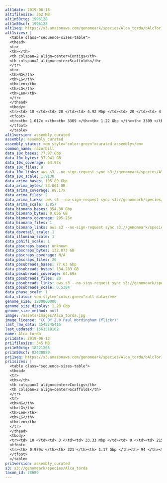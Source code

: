 ```yaml
---
alt1date: 2019-06-18
alt1filesize: 362 MB
alt1n50ctg: 1996128
alt1n50scf: 1996128
alt1seq: https://s3.amazonaws.com/genomeark/species/Alca_torda/bAlcTor1/assembly_curated/bAlcTor1.alt.cur.20190618.fasta.gz
alt1sizes: |
  <table class="sequence-sizes-table">
  <thead>
  <tr>
  <th></th>
  <th colspan=2 align=center>Contigs</th>
  <th colspan=2 align=center>Scaffolds</th>
  </tr>
  <tr>
  <th>NG</th>
  <th>LG</th>
  <th>Len</th>
  <th>LG</th>
  <th>Len</th>
  </tr>
  </thead>
  <tbody>
  <tr><td> 10 </td><td> 20 </td><td> 4.92 Mbp </td><td> 20 </td><td> 4.92 Mbp </td></tr>  <tr><td> 20 </td><td> 48 </td><td> 3.68 Mbp </td><td> 48 </td><td> 3.68 Mbp </td></tr>  <tr><td> 30 </td><td> 84 </td><td> 2.99 Mbp </td><td> 84 </td><td> 2.99 Mbp </td></tr>  <tr><td> 40 </td><td> 128 </td><td> 2.50 Mbp </td><td> 128 </td><td> 2.50 Mbp </td></tr>  <tr style="background-color:#cccccc;"><td> 50 </td><td> 181 </td><td> 2.00 Mbp </td><td> 181 </td><td> 2.00 Mbp </td></tr>  <tr><td> 60 </td><td> 250 </td><td> 1.52 Mbp </td><td> 250 </td><td> 1.52 Mbp </td></tr>  <tr><td> 70 </td><td> 342 </td><td> 1.13 Mbp </td><td> 342 </td><td> 1.13 Mbp </td></tr>  <tr><td> 80 </td><td> 475 </td><td> 0.74 Mbp </td><td> 475 </td><td> 0.74 Mbp </td></tr>  <tr><td> 90 </td><td> 709 </td><td> 0.33 Mbp </td><td> 709 </td><td> 0.33 Mbp </td></tr>  <tr><td> 100 </td><td> 2334 </td><td> 31.15 Kbp </td><td> 2334 </td><td> 31.15 Kbp </td></tr>  </tbody>
  <tfoot>
  <tr><th> 1.017x </th><th> 3309 </th><th> 1.22 Gbp </th><th> 3309 </th><th> 1.22 Gbp </th></tr>
  </tfoot>
  </table>
alt1version: assembly_curated
assembly: assembly_curated
assembly_status: <em style="color:green">curated assembly</em>
common_name: razorbill
data_10x_bases: 77.97 Gbp
data_10x_bytes: 37.941 GB
data_10x_coverage: 64.97x
data_10x_files: 8
data_10x_links: aws s3 --no-sign-request sync s3://genomeark/species/Alca_torda/bAlcTor1/genomic_data/10x/ .<br>
data_10x_scale: 1.9138
data_arima_bases: 105.80 Gbp
data_arima_bytes: 53.061 GB
data_arima_coverage: 88.17x
data_arima_files: 2
data_arima_links: aws s3 --no-sign-request sync s3://genomeark/species/Alca_torda/bAlcTor1/genomic_data/arima/ .<br>
data_arima_scale: 1.857
data_bionano_bases: 354.30 Gbp
data_bionano_bytes: 0.656 GB
data_bionano_coverage: 295.25x
data_bionano_files: 1
data_bionano_links: aws s3 --no-sign-request sync s3://genomeark/species/Alca_torda/bAlcTor1/genomic_data/bionano/ .<br>
data_dovetail_scale: 1
data_illumina_scale: 1
data_pbhifi_scale: 1
data_pbscraps_bases: unknown
data_pbscraps_bytes: 132.073 GB
data_pbscraps_coverage: N/A
data_pbscraps_files: 20
data_pbsubreads_bases: 77.63 Gbp
data_pbsubreads_bytes: 134.283 GB
data_pbsubreads_coverage: 64.69x
data_pbsubreads_files: 20
data_pbsubreads_links: aws s3 --no-sign-request sync s3://genomeark/species/Alca_torda/bAlcTor1/genomic_data/pacbio/ . --exclude "*scraps.bam* --exclude "*ccs.bam*"<br>
data_pbsubreads_scale: 0.5384
data_phase_scale: 1
data_status: <em style="color:green">all data</em>
genome_size: 1200000000
genome_size_display: 1.20 Gbp
genome_size_method: null
image: /assets/images/Alca_torda.jpg
image_license: "CC BY 2.0 Paul Wordingham (flickr)"
last_raw_data: 1545245416
last_updated: 1563518162
name: Alca torda
pri1date: 2019-06-13
pri1filesize: 345 MB
pri1n50ctg: 18221265
pri1n50scf: 82438829
pri1seq: https://s3.amazonaws.com/genomeark/species/Alca_torda/bAlcTor1/assembly_curated/bAlcTor1.pri.cur.20190613.fasta.gz
pri1sizes: |
  <table class="sequence-sizes-table">
  <thead>
  <tr>
  <th></th>
  <th colspan=2 align=center>Contigs</th>
  <th colspan=2 align=center>Scaffolds</th>
  </tr>
  <tr>
  <th>NG</th>
  <th>LG</th>
  <th>Len</th>
  <th>LG</th>
  <th>Len</th>
  </tr>
  </thead>
  <tbody>
  <tr><td> 10 </td><td> 3 </td><td> 33.33 Mbp </td><td> 0 </td><td> 215.87 Mbp </td></tr>  <tr><td> 20 </td><td> 6 </td><td> 31.92 Mbp </td><td> 1 </td><td> 165.05 Mbp </td></tr>  <tr><td> 30 </td><td> 11 </td><td> 23.53 Mbp </td><td> 1 </td><td> 165.05 Mbp </td></tr>  <tr><td> 40 </td><td> 16 </td><td> 21.62 Mbp </td><td> 2 </td><td> 125.51 Mbp </td></tr>  <tr style="background-color:#cccccc;"><td> 50 </td><td> 22 </td><td style="background-color:#88ff88;"> 18.22 Mbp </td><td> 4 </td><td style="background-color:#88ff88;"> 82.44 Mbp </td></tr>  <tr><td> 60 </td><td> 30 </td><td> 15.65 Mbp </td><td> 5 </td><td> 70.99 Mbp </td></tr>  <tr><td> 70 </td><td> 39 </td><td> 9.53 Mbp </td><td> 7 </td><td> 47.75 Mbp </td></tr>  <tr><td> 80 </td><td> 56 </td><td> 5.80 Mbp </td><td> 10 </td><td> 41.49 Mbp </td></tr>  <tr><td> 90 </td><td> 85 </td><td> 2.85 Mbp </td><td> 13 </td><td> 34.32 Mbp </td></tr>  <tr><td> 100 </td><td> - </td><td> - </td><td> - </td><td> - </td></tr>  </tbody>
  <tfoot>
  <tr><th> 0.979x </th><th> 321 </th><th> 1.17 Gbp </th><th> 94 </th><th> 1.18 Gbp </th></tr>
  </tfoot>
  </table>
pri1version: assembly_curated
s3: s3://genomeark/species/Alca_torda
taxon_id: 28689
---
```

